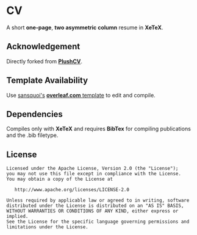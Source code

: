 CV
=========================

A short **one-page**, **two asymmetric column** resume in **XeTeX**.

## Acknowledgement
Directly forked from [**PlushCV**](https://github.com/sansquoi/PlushCV).

## Template Availability

Use [sansquoi's](https://github.com/sansquoi) [**overleaf.com** template](https://www.overleaf.com/latex/templates/plushcv/jybpnsftmdkf) to edit and compile.

## Dependencies
Compiles only with **XeTeX** and requires **BibTex** for compiling publications and the .bib filetype.

## License

    Licensed under the Apache License, Version 2.0 (the "License");
    you may not use this file except in compliance with the License.
    You may obtain a copy of the License at
    
       http://www.apache.org/licenses/LICENSE-2.0
    
    Unless required by applicable law or agreed to in writing, software
    distributed under the License is distributed on an "AS IS" BASIS,
    WITHOUT WARRANTIES OR CONDITIONS OF ANY KIND, either express or implied.
    See the License for the specific language governing permissions and
    limitations under the License.

